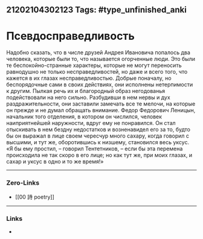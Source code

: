 21202104302123
Tags: #type_unfinished_anki 
---
# Псевдосправедливость

Надобно сказать, что в числе друзей Андрея Ивановича попалось два человека, которые были то, что называется огорченные люди. Это были те беспокойно-странные характеры, которые не могут переносить равнодушно не только несправедливостей, но даже и всего того, что кажется в их глазах несправедливостью. Добрые поначалу, но беспорядочные сами в своих действиях, они исполнены нетерпимости к другим. Пылкая речь их и благородный образ негодованья подействовали на него сильно. Разбудивши в нем нервы и дух раздражительности, они заставили замечать все те мелочи, на которые он прежде и не думал обращать внимание. Федор Федорович Леницын, начальник того отделения, в котором он числился, человек наиприятнейшей наружности, вдруг ему не понравился. Он стал отыскивать в нем бездну недостатков и возненавидел его за то, будто бы он выражал в лице своем чересчур много сахару, когда говорил с высшими, и тут же, оборотившись к низшему, становился весь уксус. «Я бы ему простил, – говорил Тентетников, – если бы эта перемена происходила не так скоро в его лице; но как тут же, при моих глазах, и сахар и уксус в одно и то же время!»

---
### Zero-Links
- [[00 詩 poetry]]
---
### Links
-